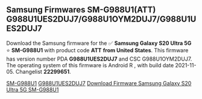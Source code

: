 <h2>Samsung Firmwares SM-G988U1(ATT) G988U1UES2DUJ7/G988U1OYM2DUJ7/G988U1UES2DUJ7</h2>
Download the Samsung firmware for the ✅ <strong>Samsung Galaxy S20 Ultra 5G </strong> ⭐ <strong>SM-G988U1</strong> with product code <strong>ATT</strong> <strong> from United States</strong>. This firmware has version number PDA <strong>G988U1UES2DUJ7</strong> and CSC G988U1OYM2DUJ7. The operating system of this firmware is Android R , with build date 2021-11-05. Changelist <strong>22299651</strong>.


[SM-G988U1](https://samfirm.shop/samsung/model/SM-G988U1)
[G988U1UES2DUJ7](https://samfirm.shop/samsung/pda/G988U1UES2DUJ7)
[Download Firmware Samsung Galaxy S20 Ultra 5G SM-G988U1](https://samfirm.shop/samsung/firmware/471656)
